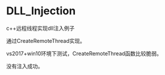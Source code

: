 # DLL_Injection
c++远程线程实现dll注入例子

通过CreateRemoteThread实现。

vs2017+win10环境下测试，CreateRemoteThread函数比较脆弱。

没有注入成功。
